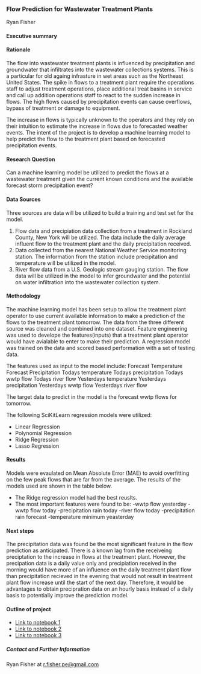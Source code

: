 ### Flow Prediction for Wastewater Treatment Plants

Ryan Fisher

#### Executive summary

#### Rationale
The flow into wastewater treatment plants is influenced by precipitation and groundwater that infiltrates into the wastewater collections systems. This is a particular for old againg infrasture in wet areas such as the Northeast United States. The spike in flows to a treatment plant require the operations staff to adjust treatment operations, place additional treat basins in service and call up addition operations staff to react to the sudden increase in flows. The high flows caused by precipitation events can cause overflows, bypass of treatment or damage to equipment. 

The increase in flows is typically unknown to the operators and they rely on their intuition to estimate the increase in flows due to forecasted weather events. The intent of the project is to develop a machine learning model to help predict the flow to the treatment plant based on forecasted precipitation events. 

#### Research Question
Can a machine learning model be utilized to predict the flows at a wastewater treatment given the current known conditions and the available forecast storm precipitation event? 

#### Data Sources
Three sources are data will be utilized to build a training and test set for the model.
1. Flow data and precipiation data collection from a treatment in Rockland County, New York will be utilized. The data include the daily average influent flow to the treatment plant and the daily precipitation received. 
2. Data collected from the nearest National Weather Service monitoring station. The information from the station include precipitation and temperature will be utilized in the model.
3. River flow data from a U.S. Geologic stream gauging station. The flow data will be utilized in the model to infer groundwater and the potential on water infiltration into the wastewater collection system. 

#### Methodology
The machine learning model has been setup to allow the treatment plant operator to use current available information to make a prediction of the flows to the treatment plant tomorrow.
The data from the three different source was cleaned and combined into one dataset. Feature engineering was used to develope the features(inputs) that a treatment plant operator would have avialable to enter to make their prediction. 
A regression model was trained on the data and scored based performation with a set of testing data.

The features used as input to the model include:
Forecast Temperature 
Forecast Precipitation
Todays temperature
Todays precipitation
Todays wwtp flow
Todays river flow
Yesterdays temperature
Yesterdays precipitation
Yesterdays wwtp flow
Yesterdays river flow

The target data to predict in the model is the forecast wwtp flows for tomorrow. 

The following SciKitLearn regression models were utilized:
- Linear Regression
- Polynomial Regression
- Ridge Regression
- Lasso Regression


#### Results
Models were evaulated on Mean Absolute Error (MAE) to avoid overfitting on the few peak flows that are far from the average.
The results of the models used are shown in the table below.
- The Ridge regression model had the best reuslts.
- The most important features were found to be:
  -wwtp flow yesterday
  -wwtp flow today
  -precipitation rain today
  -river flow today
  -precipitation rain forecast
  -temperature minimum yeasterday


#### Next steps
The precipitation data was found be the most significant feature in the flow prediction as anticipated. There is a known lag from the receiveing preciptation to the increase in flows at the treatment plant. However, the precipation data is a daily value only and precipiation received in the morning would have more of an influence on the daily treatment plant flow than precipitation recieved in the evening that would not result in treatment plant flow increase until the start of the next day. Therefore, it would be advantages to obtain precipration data on an hourly basis instead of a daily basis to potentially improve the prediction model. 


#### Outline of project

- [Link to notebook 1]()
- [Link to notebook 2]()
- [Link to notebook 3]()


##### Contact and Further Information
Ryan Fisher at r.fisher.pe@gmail.com
